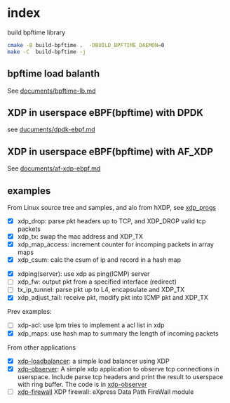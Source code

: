 # index

build bpftime library

```sh
cmake -B build-bpftime .  -DBUILD_BPFTIME_DAEMON=0
make -C  build-bpftime -j
```

## bpftime load balanth

See [documents/bpftime-lb.md](documents/bpftime-lb.md)

## XDP in userspace eBPF(bpftime) with DPDK

see [ducuments/dpdk-ebpf.md](documents/dpdk-ebpf.md)

## XDP in userspace eBPF(bpftime) with AF_XDP

See [documents/af-xdp-ebpf.md](documents/af-xdp-ebpf.md)

## examples

From Linux source tree and samples, and alo from hXDP, see [xdp_progs](xdp_progs)

- [X] xdp_drop: parse pkt headers up to TCP, and XDP_DROP valid tcp packets
- [X] xdp_tx: swap the mac address and XDP_TX
- [X] xdp_map_access: increment counter for incomping packets in array maps
- [X] xdp_csum: calc the csum of ip and record in a hash map
<!-- - [ ] xdping(client): use xdp as ping(ICMP) client -->
- [X] xdping(server): use xdp as ping(ICMP) server
- [ ] xdp_fw: output pkt from a specified interface (redirect)
- [ ] tx_ip_tunnel: parse pkt up to L4, encapsulate and XDP_TX
- [X] xdp_adjust_tail: receive pkt, modify pkt into ICMP pkt and XDP_TX

Prev examples:

- [ ] xdp-acl: use lpm tries to implement a acl list in xdp
- [X] xdp_maps: use hash map to summary the length of incoming packets

From other applications

- [X] [xdp-loadbalancer](xdp-ebpf-new): a simple load balancer using XDP
- [X] [xdp-observer](https://github.com/hamidrezakhosroabadi/xdp-observer): A simple xdp application to observe tcp connections in userspace. Include parse tcp headers and print the result to userspace with ring buffer. The code is in [xdp-observer](xdp-observer)
- [ ] [xdp-firewall](https://github.com/acassen/xdp-fw) XDP firewall: eXpress Data Path FireWall module
